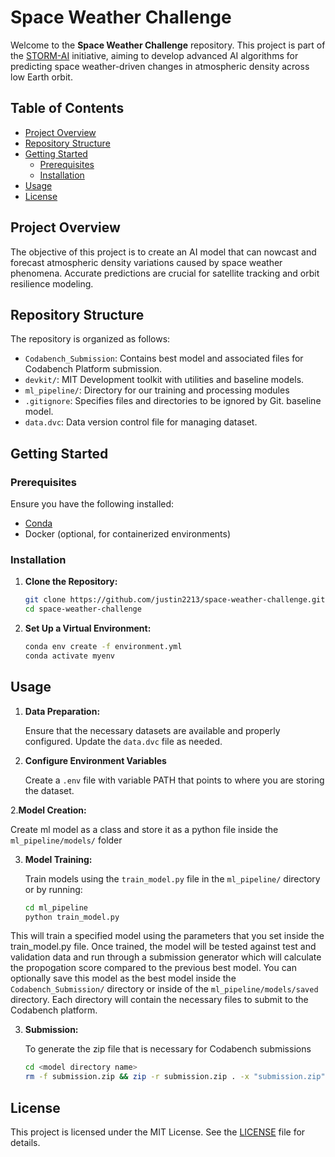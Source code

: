 # Space Weather Challenge

Welcome to the **Space Weather Challenge** repository. This project is part of the [STORM-AI](https://github.com/ARCLab-MIT/STORM-AI-devkit-2025) initiative, aiming to develop advanced AI algorithms for predicting space weather-driven changes in atmospheric density across low Earth orbit.

## Table of Contents

- [Project Overview](#project-overview)
- [Repository Structure](#repository-structure)
- [Getting Started](#getting-started)
  - [Prerequisites](#prerequisites)
  - [Installation](#installation)
- [Usage](#usage)
- [License](#license)

## Project Overview

The objective of this project is to create an AI model that can nowcast and forecast atmospheric density variations caused by space weather phenomena. Accurate predictions are crucial for satellite tracking and orbit resilience modeling.

## Repository Structure

The repository is organized as follows:

- `Codabench_Submission`: Contains best model and associated files for Codabench Platform submission.
- `devkit/`: MIT Development toolkit with utilities and baseline models.
- `ml_pipeline/`: Directory for our training and processing modules
- `.gitignore`: Specifies files and directories to be ignored by Git.
baseline model.
- `data.dvc`: Data version control file for managing dataset.

## Getting Started

### Prerequisites

Ensure you have the following installed:

- [Conda](https://docs.conda.io/en/latest/miniconda.html)
- Docker (optional, for containerized environments)

### Installation

1. **Clone the Repository:**

   ```bash
   git clone https://github.com/justin2213/space-weather-challenge.git
   cd space-weather-challenge
   ```

2. **Set Up a Virtual Environment:**

   ```bash
   conda env create -f environment.yml
   conda activate myenv
   ```

## Usage

1. **Data Preparation:**

   Ensure that the necessary datasets are available and properly configured. Update the `data.dvc` file as needed.

2. **Configure Environment Variables**

   Create a `.env` file with variable PATH that points to where you are storing the dataset.

2.**Model Creation:**

   Create ml model as a class and store it as a python file inside the `ml_pipeline/models/` folder
   
3. **Model Training:**

   Train models using the `train_model.py` file in the `ml_pipeline/` directory or by running:

   ```bash
   cd ml_pipeline
   python train_model.py
   ```

This will train a specified model using the parameters that you set inside the train_model.py file. Once trained, the model will be tested against test and validation data and run through a submission generator which will calculate the propogation score compared to the previous best model. You can optionally save this model as the best model inside the `Codabench_Submission/` directory or inside of the `ml_pipeline/models/saved` directory. Each directory will contain the necessary files to submit to the Codabench platform. 
  
3. **Submission:**

   To generate the zip file that is necessary for Codabench submissions

   ```bash
   cd <model directory name>
   rm -f submission.zip && zip -r submission.zip . -x "submission.zip"
   ```

## License

This project is licensed under the MIT License. See the [LICENSE](LICENSE) file for details.


